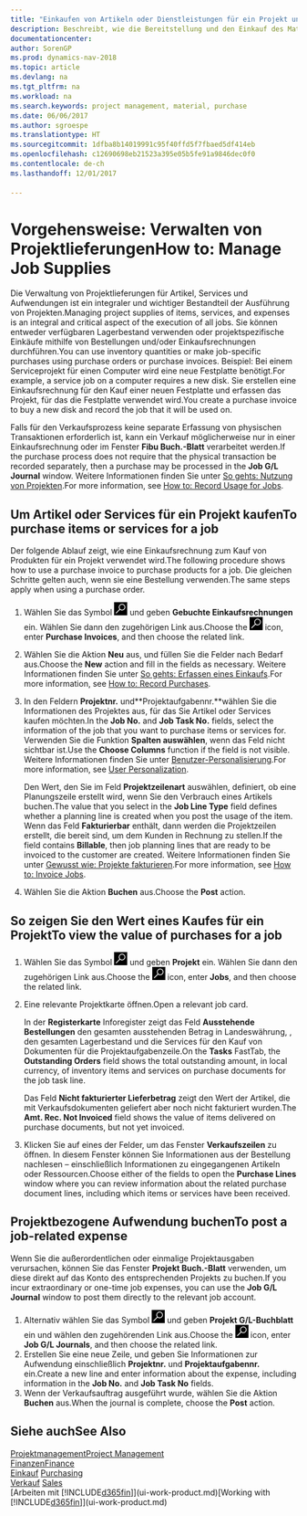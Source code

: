 ```yaml
---
title: "Einkaufen von Artikeln oder Dienstleistungen für ein Projekt und Verwalten von Lieferungen"
description: Beschreibt, wie die Bereitstellung und den Einkauf des Materials und Servicearten in Projekten verwaltet wird.
documentationcenter: 
author: SorenGP
ms.prod: dynamics-nav-2018
ms.topic: article
ms.devlang: na
ms.tgt_pltfrm: na
ms.workload: na
ms.search.keywords: project management, material, purchase
ms.date: 06/06/2017
ms.author: sgroespe
ms.translationtype: HT
ms.sourcegitcommit: 1dfba8b14019991c95f40ffd5f7fbaed5df414eb
ms.openlocfilehash: c12690698eb21523a395e05b5fe91a9846dec0f0
ms.contentlocale: de-ch
ms.lasthandoff: 12/01/2017

---
```

# <a name="how-to-manage-job-supplies"></a><span data-ttu-id="f7089-103">Vorgehensweise: Verwalten von Projektlieferungen</span><span class="sxs-lookup"><span data-stu-id="f7089-103">How to: Manage Job Supplies</span></span>
<span data-ttu-id="f7089-104">Die Verwaltung von Projektlieferungen für Artikel, Services und Aufwendungen ist ein integraler und wichtiger Bestandteil der Ausführung von Projekten.</span><span class="sxs-lookup"><span data-stu-id="f7089-104">Managing project supplies of items, services, and expenses is an integral and critical aspect of the execution of all jobs.</span></span> <span data-ttu-id="f7089-105">Sie können entweder verfügbaren Lagerbestand verwenden oder projektspezifische Einkäufe mithilfe von Bestellungen und/oder Einkaufsrechnungen durchführen.</span><span class="sxs-lookup"><span data-stu-id="f7089-105">You can use inventory quantities or make job-specific purchases using purchase orders or purchase invoices.</span></span> <span data-ttu-id="f7089-106">Beispiel: Bei einem Serviceprojekt für einen Computer wird eine neue Festplatte benötigt.</span><span class="sxs-lookup"><span data-stu-id="f7089-106">For example, a service job on a computer requires a new disk.</span></span> <span data-ttu-id="f7089-107">Sie erstellen eine Einkaufsrechnung für den Kauf einer neuen Festplatte und erfassen das Projekt, für das die Festplatte verwendet wird.</span><span class="sxs-lookup"><span data-stu-id="f7089-107">You create a purchase invoice to buy a new disk and record the job that it will be used on.</span></span>

<span data-ttu-id="f7089-108">Falls für den Verkaufsprozess keine separate Erfassung von physischen Transaktionen erforderlich ist, kann ein Verkauf möglicherweise nur in einer Einkaufsrechnung oder im Fenster **Fibu Buch.-Blatt** verarbeitet werden.</span><span class="sxs-lookup"><span data-stu-id="f7089-108">If the purchase process does not require that the physical transaction be recorded separately, then a purchase may be processed in the **Job G/L Journal** window.</span></span> <span data-ttu-id="f7089-109">Weitere Informationen finden Sie unter [So gehts: Nutzung von Projekten](projects-how-record-job-usage.md).</span><span class="sxs-lookup"><span data-stu-id="f7089-109">For more information, see [How to: Record Usage for Jobs](projects-how-record-job-usage.md).</span></span>

## <a name="to-purchase-items-or-services-for-a-job"></a><span data-ttu-id="f7089-110">Um Artikel oder Services für ein Projekt kaufen</span><span class="sxs-lookup"><span data-stu-id="f7089-110">To purchase items or services for a job</span></span>
<span data-ttu-id="f7089-111">Der folgende Ablauf zeigt, wie eine Einkaufsrechnung zum Kauf von Produkten für ein Projekt verwendet wird.</span><span class="sxs-lookup"><span data-stu-id="f7089-111">The following procedure shows how to use a purchase invoice to purchase products for a job.</span></span> <span data-ttu-id="f7089-112">Die gleichen Schritte gelten auch, wenn sie eine Bestellung verwenden.</span><span class="sxs-lookup"><span data-stu-id="f7089-112">The same steps apply when using a purchase order.</span></span>  

1. <span data-ttu-id="f7089-113">Wählen Sie das Symbol ![Nach Seite oder Bericht suchen](media/ui-search/search_small.png "Nach Seite oder Bericht suchen") und geben **Gebuchte Einkaufsrechnungen** ein. Wählen Sie dann den zugehörigen Link aus.</span><span class="sxs-lookup"><span data-stu-id="f7089-113">Choose the ![Search for Page or Report](media/ui-search/search_small.png "Search for Page or Report icon") icon, enter **Purchase Invoices**, and then choose the related link.</span></span>  
2. <span data-ttu-id="f7089-114">Wählen Sie die Aktion **Neu** aus, und füllen Sie die Felder nach Bedarf aus.</span><span class="sxs-lookup"><span data-stu-id="f7089-114">Choose the **New** action and fill in the fields as necessary.</span></span> <span data-ttu-id="f7089-115">Weitere Informationen finden Sie unter [So gehts: Erfassen eines Einkaufs](purchasing-how-record-purchases.md).</span><span class="sxs-lookup"><span data-stu-id="f7089-115">For more information, see [How to: Record Purchases](purchasing-how-record-purchases.md).</span></span>
3. <span data-ttu-id="f7089-116">In den Feldern **Projektnr.** und**Projektaufgabennr.**wählen Sie die Informationen des Projektes aus, für das Sie Artikel oder Services kaufen möchten.</span><span class="sxs-lookup"><span data-stu-id="f7089-116">In the **Job No.** and **Job Task No.** fields, select the information of the job that you want to purchase items or services for.</span></span> <span data-ttu-id="f7089-117">Verwenden Sie die Funktion **Spalten auswählen**, wenn das Feld nicht sichtbar ist.</span><span class="sxs-lookup"><span data-stu-id="f7089-117">Use the **Choose Columns** function if the field is not visible.</span></span> <span data-ttu-id="f7089-118">Weitere Informationen finden Sie unter [Benutzer-Personalisierung](ui-user-personalization.md).</span><span class="sxs-lookup"><span data-stu-id="f7089-118">For more information, see [User Personalization](ui-user-personalization.md).</span></span>

    <span data-ttu-id="f7089-119">Den Wert, den Sie im Feld **Projektzeilenart** auswählen, definiert, ob eine Planungszeile erstellt wird, wenn Sie den Verbrauch eines Artikels buchen.</span><span class="sxs-lookup"><span data-stu-id="f7089-119">The value that you select in the **Job Line Type** field defines whether a planning line is created when you post the usage of the item.</span></span> <span data-ttu-id="f7089-120">Wenn das Feld **Fakturierbar** enthält, dann werden die Projektzeilen erstellt, die bereit sind, um dem Kunden in Rechnung zu stellen.</span><span class="sxs-lookup"><span data-stu-id="f7089-120">If the field contains **Billable**, then job planning lines that are ready to be invoiced to the customer are created.</span></span> <span data-ttu-id="f7089-121">Weitere Informationen finden Sie unter [Gewusst wie: Projekte fakturieren](projects-how-invoice-jobs.md).</span><span class="sxs-lookup"><span data-stu-id="f7089-121">For more information, see [How to: Invoice Jobs](projects-how-invoice-jobs.md).</span></span>
4. <span data-ttu-id="f7089-122">Wählen Sie die Aktion **Buchen** aus.</span><span class="sxs-lookup"><span data-stu-id="f7089-122">Choose the **Post** action.</span></span>

## <a name="to-view-the-value-of-purchases-for-a-job"></a><span data-ttu-id="f7089-123">So zeigen Sie den Wert eines Kaufes für ein Projekt</span><span class="sxs-lookup"><span data-stu-id="f7089-123">To view the value of purchases for a job</span></span>
1. <span data-ttu-id="f7089-124">Wählen Sie das Symbol ![Nach Seite oder Bericht suchen](media/ui-search/search_small.png "Nach Seite oder Bericht suchen") und geben **Projekt** ein. Wählen Sie dann den zugehörigen Link aus.</span><span class="sxs-lookup"><span data-stu-id="f7089-124">Choose the ![Search for Page or Report](media/ui-search/search_small.png "Search for Page or Report icon") icon, enter **Jobs**, and then choose the related link.</span></span>
2. <span data-ttu-id="f7089-125">Eine relevante Projektkarte öffnen.</span><span class="sxs-lookup"><span data-stu-id="f7089-125">Open a relevant job card.</span></span>

    <span data-ttu-id="f7089-126">In der **Registerkarte** Inforegister zeigt das Feld **Ausstehende Bestellungen** den gesamten ausstehenden Betrag in Landeswährung, , den gesamten Lagerbestand und die Services für den Kauf von Dokumenten für die Projektaufgabenzeile.</span><span class="sxs-lookup"><span data-stu-id="f7089-126">On the **Tasks** FastTab, the **Outstanding Orders** field shows the total outstanding amount, in local currency, of inventory items and services on purchase documents for the job task line.</span></span>  

    <span data-ttu-id="f7089-127">Das Feld **Nicht fakturierter Lieferbetrag** zeigt den Wert der Artikel, die mit Verkaufsdokumenten geliefert aber noch nicht fakturiert wurden.</span><span class="sxs-lookup"><span data-stu-id="f7089-127">The **Amt. Rec. Not Invoiced** field shows the value of items delivered on purchase documents, but not yet invoiced.</span></span>  
3. <span data-ttu-id="f7089-128">Klicken Sie auf eines der Felder, um das Fenster **Verkaufszeilen** zu öffnen. In diesem Fenster können Sie Informationen aus der Bestellung nachlesen – einschließlich Informationen zu eingegangenen Artikeln oder Ressourcen.</span><span class="sxs-lookup"><span data-stu-id="f7089-128">Choose either of the fields to open the **Purchase Lines** window where you can review information about the related purchase document lines, including which items or services have been received.</span></span>

## <a name="to-post-a-job-related-expense"></a><span data-ttu-id="f7089-129">Projektbezogene Aufwendung buchen</span><span class="sxs-lookup"><span data-stu-id="f7089-129">To post a job-related expense</span></span>
<span data-ttu-id="f7089-130">Wenn Sie die außerordentlichen oder einmalige Projektausgaben verursachen, können Sie das Fenster **Projekt Buch.-Blatt** verwenden, um diese direkt auf das Konto des entsprechenden Projekts zu buchen.</span><span class="sxs-lookup"><span data-stu-id="f7089-130">If you incur extraordinary or one-time job expenses, you can use the **Job G/L Journal** window to post them directly to the relevant job account.</span></span>

1. <span data-ttu-id="f7089-131">Alternativ wählen Sie das Symbol ![Nach Seite oder Bericht suchen](media/ui-search/search_small.png "Nach Seite oder Bericht suchen") und geben **Projekt G/L-Buchblatt** ein und wählen den zugehörenden Link aus.</span><span class="sxs-lookup"><span data-stu-id="f7089-131">Choose the ![Search for Page or Report](media/ui-search/search_small.png "Search for Page or Report icon") icon, enter **Job G/L Journals**, and then choose the related link.</span></span>  
2. <span data-ttu-id="f7089-132">Erstellen Sie eine neue Zeile, und geben Sie Informationen zur Aufwendung einschließlich  **Projektnr.** und **Projektaufgabennr.** ein.</span><span class="sxs-lookup"><span data-stu-id="f7089-132">Create a new line and enter information about the expense, including information in the **Job No.** and **Job Task No** fields.</span></span>  
3. <span data-ttu-id="f7089-133">Wenn der Verkaufsauftrag ausgeführt wurde, wählen Sie die Aktion **Buchen** aus.</span><span class="sxs-lookup"><span data-stu-id="f7089-133">When the journal is complete, choose the **Post** action.</span></span>

## <a name="see-also"></a><span data-ttu-id="f7089-134">Siehe auch</span><span class="sxs-lookup"><span data-stu-id="f7089-134">See Also</span></span>
[<span data-ttu-id="f7089-135">Projektmanagement</span><span class="sxs-lookup"><span data-stu-id="f7089-135">Project Management</span></span>](projects-manage-projects.md)  
[<span data-ttu-id="f7089-136">Finanzen</span><span class="sxs-lookup"><span data-stu-id="f7089-136">Finance</span></span>](finance.md)  
<span data-ttu-id="f7089-137">[Einkauf](purchasing-manage-purchasing.md)       </span><span class="sxs-lookup"><span data-stu-id="f7089-137">[Purchasing](purchasing-manage-purchasing.md)       </span></span>  
<span data-ttu-id="f7089-138">[Verkauf](sales-manage-sales.md)    </span><span class="sxs-lookup"><span data-stu-id="f7089-138">[Sales](sales-manage-sales.md)    </span></span>  
<span data-ttu-id="f7089-139">[Arbeiten mit [!INCLUDE[d365fin](includes/d365fin_md.md)]](ui-work-product.md)</span><span class="sxs-lookup"><span data-stu-id="f7089-139">[Working with [!INCLUDE[d365fin](includes/d365fin_md.md)]](ui-work-product.md)</span></span>  

